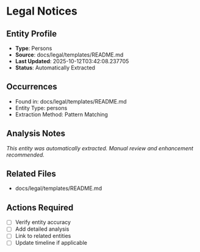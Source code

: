 # Legal Notices

## Entity Profile
- **Type**: Persons
- **Source**: docs/legal/templates/README.md
- **Last Updated**: 2025-10-12T03:42:08.237705
- **Status**: Automatically Extracted

## Occurrences
- Found in: docs/legal/templates/README.md
- Entity Type: persons
- Extraction Method: Pattern Matching

## Analysis Notes
*This entity was automatically extracted. Manual review and enhancement recommended.*

## Related Files
- docs/legal/templates/README.md

## Actions Required
- [ ] Verify entity accuracy
- [ ] Add detailed analysis
- [ ] Link to related entities
- [ ] Update timeline if applicable
